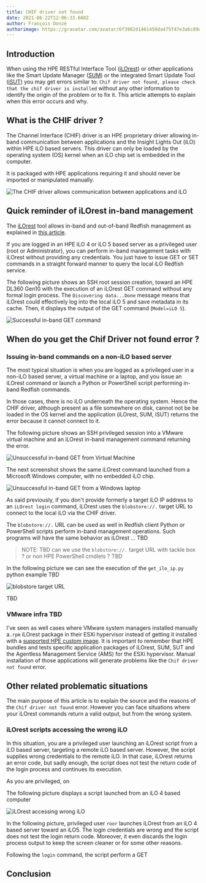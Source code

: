```yaml
---
title: CHIF driver not found
date: 2021-06-22T12:06:33.680Z
author: François Donzé
authorimage: https://gravatar.com/avatar/6f3982d1461459da475f47e3a6c89d1d?s=192
---
```

## Introduction

When using the HPE RESTful Interface Tool ([iLOrest](http://hpe.com/info/resttool)) or other applications like the Smart Update Manager ([SUM](https://www.hpe.com/us/en/servers/smart-update.html)) or the integrated Smart Update Tool ([iSUT](https://support.hpe.com/hpesc/public/docDisplay?docLocale=en_US&docId=emr_na-a00068223en_us)) you may get errors similar to: `Chif driver not found, please check that the chif driver is installed` without any other information to identify the origin of the problem or to fix it. This article attempts to explain when this error occurs and why.

## What is the CHIF driver ?

The Channel Interface (CHIF) driver is an HPE proprietary driver allowing  in-band communication between applications and the Insight Lights Out (iLO) within HPE iLO based servers. This driver can only be loaded by the operating system (OS) kernel when an iLO chip set is embedded in the computer.

It is packaged with HPE applications requiring it and should never be imported or manipulated manually.

![The CHIF driver allows communication between applications and iLO](/img/chifdriver.png "The CHIF driver allows communication between applications and iLO")

## Quick reminder of iLOrest in-band management

The [iLOrest](http://hpe.com/info/resttool) tool allows in-band and out-of-band Redfish management as explained in [this article](https://developer.hpe.com/blog/managing-ilo-sessions-with-redfish/).

If you are logged in an HPE iLO 4 or iLO 5 based server as a privileged user (root or Administrator), you can perform in-band management tasks with iLOrest without providing any credentials. You just have to issue GET or SET commands in a straight forward manner to query the local iLO Redfish service.

The following picture shows an SSH root session creation, toward an HPE DL360 Gen10 with the execution of an iLOrest GET command without any formal login process. The `Discovering data...Done` message means that iLOrest could effectively log into the local iLO 5 and save metadata in its cache. Then, it displays the output of the GET command (`Model=iLO 5`).

![Successful in-band GET command](/img/successfulinbandget.png "Successful in-band GET command")


## When do you get the Chif Driver not found error ?

### Issuing in-band commands on a non-iLO based server

The most typical situation is when you are logged as a privileged user in a non-iLO based server, a virtual machine or a laptop, and you issue an iLOrest command or launch a Python or PowerShell script performing in-band Redfish commands.

In those cases, there is no iLO underneath the operating system. Hence the CHIF driver, although present as a file somewhere on disk, cannot not be be loaded in the OS kernel and the application (iLOrest, SUM, iSUT) returns the error because it cannot connect to it.

The following picture shows an SSH privileged session into a VMware virtual machine and an iLOrest in-band management command returning the error. 

![Unsuccessful in-band GET from Virtual Machine](/img/unsuccessfulinbandgetinvm.png "Unsuccessful in-band GET from Virtual Machine")

The next screenshot shows the same iLOrest command launched from a Microsoft Windows computer, with no embedded iLO chip.

![Unsuccessful in-band GET from a Windows laptop](/img/unsuccessfulinbandgetinwinlaptop.png "Unsuccessful in-band GET from a Windows laptop")

As said previously, if you don't provide formerly a target iLO IP address to an `iLOrest login` command, iLOrest uses the `blobstore://.` target URL to connect to the local iLO via the CHIF driver.

The `blobstore://.` URL can be used as well in Redfish client Python or PowerShell scripts  perform in-band management operations. Such programs will have the same behavior as iLOrest ... TBD 

> NOTE: TBD can we use the `blobstore://.` target URL with tackle box ? or non HPE PowerShell cmdlets ? TBD

In the following picture we can see the execution of the `get_ilo_ip.py` python example TBD

![blobstore target URL](/img/blobstoretarget.png "blobstore target URL")



TBD

### VMware infra TBD

I've seen as well cases where VMware system managers installed manually a`.rpm` iLOrest package in their ESXi hypervisor instead of getting it installed with a [supported HPE custom image](https://vibsdepot.hpe.com/). It is important to remember that HPE bundles and tests specific application packages of iLOrest, SUM, SUT and the Agentless Management Service (AMS) for the ESXi hypervisor. Manual installation of those applications will generate problems like the `Chif driver not found` error.

## Other related problematic situations

The main purpose of this article is to explain the source and the reasons of the `Chif driver not found` error. However you can face situations where your iLOrest commands return a valid output, but from the wrong system. 

### iLOrest scripts accessing the wrong iLO

In this situation, you are a privileged user launching an iLOrest script from a iLO based server, targeting a remote iLO based server. However, the script supplies wrong credentials to the remote iLO. In that case, iLOrest returns an error code, but sadly enough, the script does not test the return code of the login process and continues its execution. 

As you are privileged, on 

The following picture displays a script launched from an iLO 4 based computer 

![iLOrest accessing wrong iLO](/img/wrongchif.png "iLOrest accessing wrong iLO")

In the following picture, privileged user `roor` launches iLOrest from an iLO 4 based server toward an iLO5. The login credentials are wrong and the script does not test the login return code. Moreover, it even discards the login process output to keep the screen cleaner or for some other reasons.

Following the `login` command, the script perform a GET 

## Conclusion
